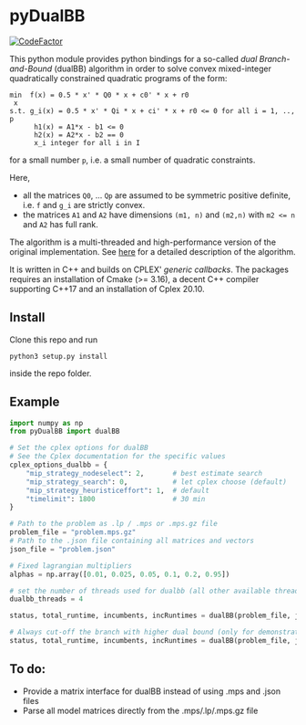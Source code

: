 # pyDualBB

[![CodeFactor](https://www.codefactor.io/repository/github/jhelgert/pydualbb/badge)](https://www.codefactor.io/repository/github/jhelgert/pydualbb)

This python module provides python bindings for a so-called *dual Branch-and-Bound*
(dualBB) algorithm in order to solve convex mixed-integer quadratically
constrained quadratic programs of the form:

```
min  f(x) = 0.5 * x' * Q0 * x + c0' * x + r0
 x
s.t. g_i(x) = 0.5 * x' * Qi * x + ci' * x + r0 <= 0 for all i = 1, .., p
      h1(x) = A1*x - b1 <= 0
      h2(x) = A2*x - b2 == 0
      x_i integer for all i in I
```

for a small number `p`, i.e. a small number of quadratic constraints.

Here,

- all the matrices `Q0`, ... `Qp` are assumed to be symmetric positive definite,
i.e. `f` and `g_i` are strictly convex.
- the matrices `A1` and `A2` have dimensions `(m1, n)` and `(m2,n)` with `m2 <= n` and `A2` has full rank.

The algorithm is a multi-threaded and high-performance version of the original
implementation. See [here](https://link.springer.com/chapter/10.1007%2F978-3-030-48439-2_15) for a detailed description of the algorithm.

It is written in C++ and builds on CPLEX'
*generic callbacks*. The packages requires an installation of Cmake (>= 3.16),
a decent C++ compiler supporting C++17 and an installation of Cplex 20.10.


## Install

Clone this repo and run

```
python3 setup.py install
```
inside the repo folder.

## Example

``` python
import numpy as np
from pyDualBB import dualBB

# Set the cplex options for dualBB
# See the Cplex documentation for the specific values
cplex_options_dualbb = {
    "mip_strategy_nodeselect": 2,       # best estimate search
    "mip_strategy_search": 0,           # let cplex choose (default)
    "mip_strategy_heuristiceffort": 1,  # default
    "timelimit": 1800                   # 30 min
}

# Path to the problem as .lp / .mps or .mps.gz file
problem_file = "problem.mps.gz"
# Path to the .json file containing all matrices and vectors
json_file = "problem.json"

# Fixed lagrangian multipliers
alphas = np.array([0.01, 0.025, 0.05, 0.1, 0.2, 0.95])

# set the number of threads used for dualbb (all other available threads will be used by Cplex)
dualbb_threads = 4

status, total_runtime, incumbents, incRuntimes = dualBB(problem_file, json_file, alphas, options=cplex_options_dualbb, dual_branching_threads=dualbb_threads)

# Always cut-off the branch with higher dual bound (only for demonstration purposes!)
status, total_runtime, incumbents, incRuntimes = dualBB(problem_file, json_file, alphas, options=cplex_options_dualbb, only_single_branch=True, dual_branching_threads=dualbb_threads)
```

## To do:

- Provide a matrix interface for dualBB instead of using .mps and .json files
- Parse all model matrices directly from the .mps/.lp/.mps.gz file
